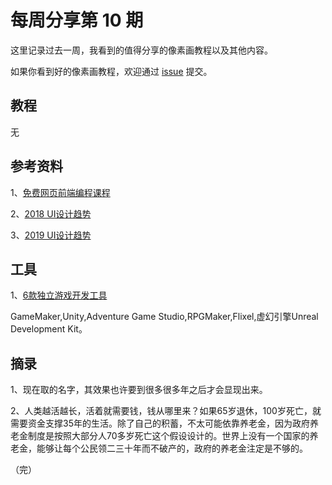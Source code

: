 # 每周分享第 10 期

这里记录过去一周，我看到的值得分享的像素画教程以及其他内容。

如果你看到好的像素画教程，欢迎通过 [issue](https://github.com/pixel32/Weekly_PixelartTutorials/issues) 提交。

## 教程

无

## 参考资料

1、[免费网页前端编程课程](https://medium.freecodecamp.org/here-are-the-all-the-free-coding-courses-we-launched-in-2018-ae621a74255e)

2、[2018 UI设计趋势](https://icons8.com/articles/ui-design-top-interface-design-trends/)

3、[2019 UI设计趋势](https://www.inside.com.tw/article/15185-2019-ui-and-ux-design-trends)

## 工具

1、[6款独立游戏开发工具](https://mp.weixin.qq.com/s?__biz=MjM5MTYxNTcwMQ==&mid=2650551964&idx=1&sn=0ddda08c465374eec17ca5091b494977&chksm=beba492689cdc030897181a2d3250663c34fa9e38e147b0b2ef87a27cff26063eb39c6609ad6&token=1507243485&lang=zh_CN#rd)

GameMaker,Unity,Adventure Game Studio,RPGMaker,Flixel,虚幻引擎Unreal Development Kit。

## 摘录
1、现在取的名字，其效果也许要到很多很多年之后才会显现出来。

2、人类越活越长，活着就需要钱，钱从哪里来？如果65岁退休，100岁死亡，就需要资金支撑35年的生活。除了自己的积蓄，不太可能依靠养老金，因为政府养老金制度是按照大部分人70多岁死亡这个假设设计的。世界上没有一个国家的养老金，能够让每个公民领二三十年而不破产的，政府的养老金注定是不够的。

（完）